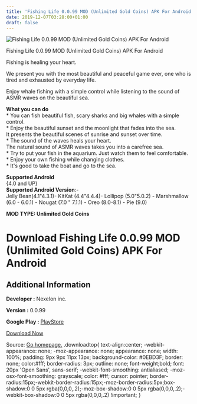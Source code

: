 ```yaml
---
title: 'Fishing Life 0.0.99 MOD (Unlimited Gold Coins) APK For Android'
date: 2019-12-07T03:28:00+01:00
draft: false
---
```


![Fishing Life 0.0.99 MOD (Unlimited Gold Coins) APK For Android](https://i1.wp.com/apkhome.net/wp-content/uploads/2019/11/Fishing-Life-1.png "Fishing Life 0.0.99 MOD (Unlimited Gold Coins) APK For Android")

  

Fishing Life 0.0.99 MOD (Unlimited Gold Coins) APK For Android

Fishing is healing your heart.

We present you with the most beautiful and peaceful game ever, one who is tired and exhausted by everyday life.

Enjoy whale fishing with a simple control while listening to the sound of ASMR waves on the beautiful sea.

**What you can do**  
\* You can fish beautiful fish, scary sharks and big whales with a simple control.  
\* Enjoy the beautiful sunset and the moonlight that fades into the sea.  
It presents the beautiful scenes of sunrise and sunset over time.  
\* The sound of the waves heals your heart.  
The natural sound of ASMR waves takes you into a carefree sea.  
\* Try to put your fish in the aquarium. Just watch them to feel comfortable.  
\* Enjoy your own fishing while changing clothes.  
\* It's good to take the boat and go to the sea.

**Supported Android**  
{4.0 and UP}  
**Supported Android Version**:-  
Jelly Bean(4.1"4.3.1)- KitKat (4.4"4.4.4)- Lollipop (5.0"5.0.2) - Marshmallow (6.0 - 6.0.1) - Nougat (7.0 " 7.1.1) - Oreo (8.0-8.1) - Pie (9.0)

**MOD TYPE: Unlimited Gold Coins**

Download Fishing Life 0.0.99 MOD (Unlimited Gold Coins) APK For Android
=======================================================================

Additional Information
----------------------

**Developer :** Nexelon inc.

**Version :** 0.0.99

**Google Play :** [PlayStore](https://play.google.com/store/apps/details?id=com.nexelon.fishinglife)

  

[Download Now](https://store4app.co/post/fishing-life-0-0-99-mod-unlimited-gold-coins-apk-for-android_1575042243)

  
Source: [Go homepage.](https://store4app.co/post/fishing-life-0-0-99-mod-unlimited-gold-coins-apk-for-android_1575042243) .downloadtop{ text-align:center; -webkit-appearance: none; -moz-appearance: none; appearance: none; width: 100%; padding: 9px 9px 11px 13px; background-color: #0EBD3F; border: none; color:#fff; border-radius: 3px; outline: none; font-weight;bold; font: 20px 'Open Sans', sans-serif; -webkit-font-smoothing: antialiased; -moz-osx-font-smoothing: grayscale; color: #fff; cursor: pointer; border-radius:15px;-webkit-border-radius:15px;-moz-border-radius:5px;box-shadow:0 0 5px rgba(0,0,0,.2);-moz-box-shadow:0 0 5px rgba(0,0,0,.2);-webkit-box-shadow:0 0 5px rgba(0,0,0,.2) !important; }